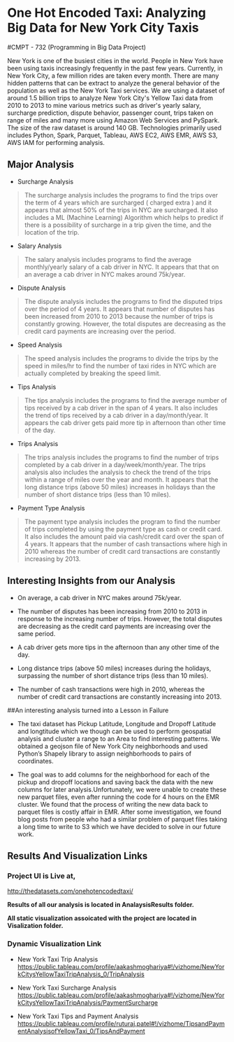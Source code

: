 # One Hot Encoded Taxi: Analyzing Big Data for New York City Taxis
#CMPT - 732 (Programming in Big Data Project)

New York is one of the busiest cities in the world. People in New York have been using taxis increasingly frequently in the past few years. Currently, in New York City, a few million rides are taken every month. There are many hidden patterns that can be extract to analyze the general behavior of the population as well as the New York Taxi services. We are using a dataset of around 1.5 billion trips to analyze New York City's Yellow Taxi data from 2010 to 2013 to mine various metrics such as driver's yearly salary, surcharge prediction, dispute behavior, passenger count, trips taken on range of miles and many more using Amazon Web Services and PySpark. The size of the raw dataset is around 140 GB. Technologies primarily used includes Python, Spark, Parquet, Tableau, AWS EC2, AWS EMR, AWS S3, AWS IAM for performing analysis.


## Major Analysis
- Surcharge Analysis
> The surcharge analysis includes the programs to find the trips over the term of 4 years which are surcharged ( charged extra ) and it appears that almost 50% of the trips in NYC are surcharged. It also includes a ML (Machine Learning) Algorithm which helps to predict if there is a possibility of surcharge in a trip given the time, and the location of the trip.

- Salary Analysis
> The salary analysis includes programs to find the average monthly/yearly salary of a cab driver in NYC. It appears that that on an average a cab driver in NYC makes around 75k/year. 

- Dispute Analysis
> The dispute analysis includes the programs to find the disputed trips over the period of 4 years. It appears that number of disputes has been increased from 2010 to 2013 because the number of trips is constantly growing. However, the total disputes are decreasing as the credit card payments are increasing over the period.

- Speed Analysis
>The speed analysis includes the programs to divide the trips by the speed in miles/hr to find the number of taxi rides in NYC which are actually completed by breaking the speed limit.

- Tips Analysis
>The tips analysis includes the programs to find the average number of tips received by a cab driver in the span of 4 years. It also includes the trend of tips received by a cab driver in a day/month/year. It appears the cab driver gets paid more tip in afternoon than other time of the day.

- Trips Analysis
> The trips analysis includes the programs to find the number of trips completed by a cab driver in a day/week/month/year. The trips analysis also includes the analysis to check the trend of the trips within a range of miles over the year and month. It appears that the long distance trips (above 50 miles) increases in holidays than the number of short distance trips (less than 10 miles).

- Payment Type Analysis
>The payment type analysis includes the program to find the number of trips completed by using the payment type as cash or credit card. It also includes the amount paid via cash/credit card over the span of 4 years. It appears that the number of cash transactions where high in 2010 whereas the number of credit card transactions are constantly increasing by 2013.


## Interesting Insights from our Analysis

* On average, a cab driver in NYC makes around 75k/year. 

* The number of disputes has been increasing from 2010 to 2013 in response to the increasing number of trips. However, the total disputes are decreasing as the credit card payments are increasing over the same period.

* A cab driver gets more tips in the afternoon than any other time of the day.

* Long distance trips (above 50 miles) increases during the holidays, surpassing the number of short distance trips (less than 10 miles).

* The number of cash transactions were high in 2010, whereas the number of credit card transactions are constantly increasing into 2013.

##An interesting analysis turned into a Lesson in Failure

* The taxi dataset has Pickup Latitude, Longitude and Dropoff Latitude and longtitude which we though can be used to perform geospatial analysis and cluster a range to an Area to find interesting patterns. We obtained a geojson file of New York City neighborhoods and used Python’s Shapely library to assign neighborhoods to pairs of coordinates.

* The goal was to add columns for the neighborhood for each of the pickup and dropoff locations and saving back the data with the new columns for later analysis.Unfortunately, we were unable to create these new parquet files, even after running the code for 4 hours on the EMR cluster. We found that the process of writing the new data back to parquet files is costly affair in EMR. After some investigation, we found blog posts from people who had a similar problem of parquet files taking a long time to write to S3 which we have decided to solve in our future work.​

## Results And Visualization Links

### Project UI is Live at,
http://thedatasets.com/onehotencodedtaxi/

**Results of all our analysis is located in AnalaysisResults folder.**

**All static visualization assoicated with the project are located  in Visalization folder.**
 
### Dynamic Visualization Link
* New York Taxi Trip Analysis
https://public.tableau.com/profile/aakashmoghariya#!/vizhome/NewYorkCitysYellowTaxiTripAnalysis_0/TripAnalysis

* New York Taxi Surcharge Analysis
https://public.tableau.com/profile/aakashmoghariya#!/vizhome/NewYorkCitysYellowTaxiTripAnalysis/PaymentSurcharge

* New York Taxi Tips and Payment Analysis
https://public.tableau.com/profile/ruturaj.patel#!/vizhome/TipsandPaymentAnalysisofYellowTaxi_0/TipsAndPayment

